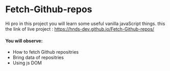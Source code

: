 # Fetch-Github-repos
Hi pro in this project you will learn some useful vanilla javaScript things.
this the link of live project :
https://hnds-dev.github.io/Fetch-Github-repos/
<h4>You will observe:</h4>
<ul>
 <li>How to fetch Github repositries</li>
 <li>Bring data of repositries</li>
 <li>Using js DOM</li>
</ul>
